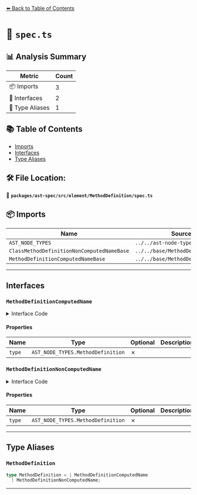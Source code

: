 [⬅️ Back to Table of Contents](../../../../../index.md)

# 📄 `spec.ts`

## 📊 Analysis Summary

| Metric | Count |
|--------|-------|
| 📦 Imports | 3 |
| 📐 Interfaces | 2 |
| 📑 Type Aliases | 1 |

## 📚 Table of Contents

- [Imports](#imports)
- [Interfaces](#interfaces)
- [Type Aliases](#type-aliases)

## 🛠️ File Location:
📂 **`packages/ast-spec/src/element/MethodDefinition/spec.ts`**

## 📦 Imports

| Name | Source |
|------|--------|
| `AST_NODE_TYPES` | `../../ast-node-types` |
| `ClassMethodDefinitionNonComputedNameBase` | `../../base/MethodDefinitionBase` |
| `MethodDefinitionComputedNameBase` | `../../base/MethodDefinitionBase` |


---

## Interfaces

### `MethodDefinitionComputedName`

<details><summary>Interface Code</summary>

```ts
export interface MethodDefinitionComputedName
  extends MethodDefinitionComputedNameBase {
  type: AST_NODE_TYPES.MethodDefinition;
}
```
</details>

#### Properties

| Name | Type | Optional | Description |
|------|------|----------|-------------|
| `type` | `AST_NODE_TYPES.MethodDefinition` | ✗ |  |

### `MethodDefinitionNonComputedName`

<details><summary>Interface Code</summary>

```ts
export interface MethodDefinitionNonComputedName
  extends ClassMethodDefinitionNonComputedNameBase {
  type: AST_NODE_TYPES.MethodDefinition;
}
```
</details>

#### Properties

| Name | Type | Optional | Description |
|------|------|----------|-------------|
| `type` | `AST_NODE_TYPES.MethodDefinition` | ✗ |  |


---

## Type Aliases

### `MethodDefinition`

```ts
type MethodDefinition = | MethodDefinitionComputedName
  | MethodDefinitionNonComputedName;
```


---